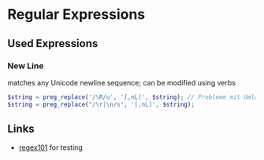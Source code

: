 # Regular Expressions

## Used Expressions

### New Line

matches any Unicode newline sequence; can be modified using verbs

```php
$string = preg_replace('/\R/u', '[,nL]', $string); // Probleme mit Umlauten
$string = preg_replace("/\r|\n/s", '[,nL]', $string);
```


## Links

- [regex101](https://regex101.com/) for testing